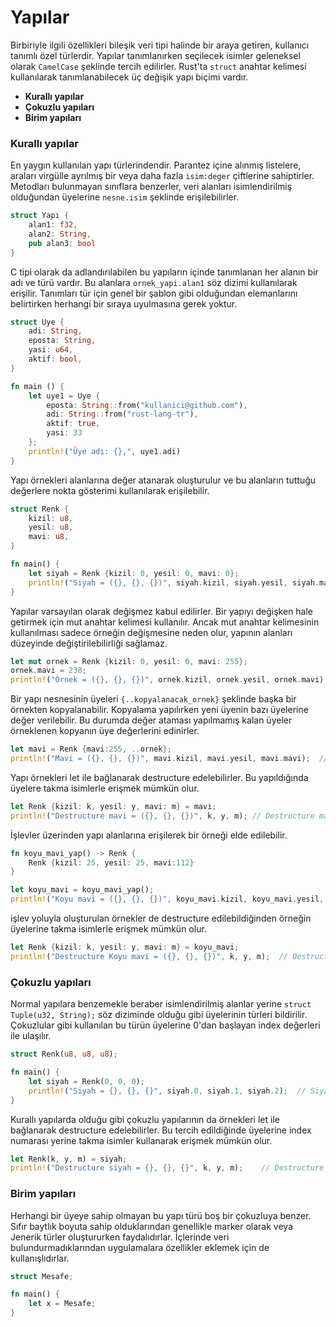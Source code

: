# Yapılar
Birbiriyle ilgili özellikleri bileşik veri tipi halinde bir araya getiren, kullanıcı tanımlı özel türlerdir. Yapılar tanımlanırken seçilecek isimler geleneksel olarak `CamelCase` şeklinde tercih edilirler. Rust'ta `struct` anahtar kelimesi kullanılarak tanımlanabilecek üç değişik yapı biçimi vardır.
- **Kurallı yapılar**
- **Çokuzlu yapıları**
- **Birim yapıları**

### Kurallı yapılar
En yaygın kullanılan yapı türlerindendir. Parantez içine alınmış listelere, araları virgülle ayrılmış bir veya daha fazla `isim:deger` çiftlerine sahiptirler. Metodları bulunmayan sınıflara benzerler, veri alanları isimlendirilmiş olduğundan üyelerine `nesne.isim` şeklinde erişilebilirler. 

```Rust
struct Yapı {
    alan1: f32,
    alan2: String,
    pub alan3: bool
}
````
C tipi olarak da adlandırılabilen bu yapıların içinde tanımlanan her alanın bir adı ve türü vardır. Bu alanlara `ornek_yapi.alan1` söz dizimi kullanılarak erişilir. Tanımları tür için genel bir şablon gibi olduğundan elemanlarını belirtirken herhangi bir sıraya uyulmasına gerek yoktur. 
```Rust
struct Uye {
    adi: String,
    eposta: String,
    yasi: u64,
    aktif: bool,
}

fn main () {
    let uye1 = Uye {
        eposta: String::from("kullanici@github.com"),
        adi: String::from("rust-lang-tr"),
        aktif: true,
        yasi: 33
    };
    println!("Üye adı: {},", uye1.adi)
}
````
Yapı örnekleri alanlarına değer atanarak oluşturulur ve bu alanların tuttuğu değerlere nokta gösterimi kullanılarak erişilebilir.
```Rust
struct Renk {
    kizil: u8,
    yesil: u8,
    mavi: u8,
}

fn main() {
    let siyah = Renk {kizil: 0, yesil: 0, mavi: 0};
    println!("Siyah = ({}, {}, {})", siyah.kizil, siyah.yesil, siyah.mavi);  // Siyah = (0, 0, 0)
}
````
Yapılar varsayılan olarak değişmez kabul edilirler. Bir yapıyı değişken hale getirmek için mut anahtar kelimesi kullanılır. Ancak mut anahtar kelimesinin kullanılması sadece örneğin değişmesine neden olur, yapının alanları düzeyinde değiştirilebilirliği sağlamaz.
```Rust
let mut ornek = Renk {kizil: 0, yesil: 0, mavi: 255};
ornek.mavi = 238;
println!("Örnek = ({}, {}, {})", ornek.kizil, ornek.yesil, ornek.mavi);  // Örnek = (0, 0, 238)
````

Bir yapı nesnesinin üyeleri `{..kopyalanacak_ornek}` şeklinde başka bir örnekten kopyalanabilir. Kopyalama yapılırken yeni üyenin bazı üyelerine değer verilebilir. Bu durumda değer ataması yapılmamış kalan üyeler örneklenen kopyanın üye değerlerini edinirler.
```Rust
let mavi = Renk {mavi:255, ..ornek};
println!("Mavi = ({}, {}, {})", mavi.kizil, mavi.yesil, mavi.mavi);  // Mavi = (0, 0, 255) 
````
Yapı örnekleri let ile bağlanarak destructure edelebilirler. Bu yapıldığında üyelere takma isimlerle erişmek mümkün olur.
```Rust
let Renk {kizil: k, yesil: y, mavi: m} = mavi;
println!("Destructure mavi = ({}, {}, {})", k, y, m); // Destructure mavi = (0, 0, 255)
````
İşlevler üzerinden yapı alanlarına erişilerek bir örneği elde edilebilir.
```Rust
fn koyu_mavi_yap() -> Renk {
    Renk {kizil: 25, yesil: 25, mavi:112}
}

let koyu_mavi = koyu_mavi_yap();
println!("Koyu mavi = ({}, {}, {})", koyu_mavi.kizil, koyu_mavi.yesil, koyu_mavi.mavi); // Koyu mavi = (25, 25, 112)
````
işlev yoluyla oluşturulan örnekler de destructure edilebildiğinden örneğin  üyelerine takma isimlerle erişmek mümkün olur.
```Rust
let Renk {kizil: k, yesil: y, mavi: m} = koyu_mavi;
println!("Destructure Koyu mavi = ({}, {}, {})", k, y, m);  // Destructure Koyu mavi = (25, 25, 112)
````

### Çokuzlu yapıları
Normal yapılara benzemekle beraber isimlendirilmiş alanlar yerine `struct Tuple(u32, String);` söz diziminde olduğu gibi üyelerinin türleri bildirilir. Çokuzlular gibi kullanılan bu türün üyelerine 0'dan başlayan index değerleri ile ulaşılır. 
```Rust
struct Renk(u8, u8, u8);

fn main() {
    let siyah = Renk(0, 0, 0);
    println!("Siyah = {}, {}, {}", siyah.0, siyah.1, siyah.2);  // Siyah = 0, 0, 0
}
````
Kurallı yapılarda olduğu gibi çokuzlu yapılarının da örnekleri let ile bağlanarak destructure edelebilirler. Bu tercih edildiğinde üyelerine index numarası yerine takma isimler kullanarak  erişmek mümkün olur.

```Rust
let Renk(k, y, m) = siyah;
println!("Destructure siyah = {}, {}, {}", k, y, m);    // Destructure siyah = 0, 0, 0
````

### Birim yapıları
Herhangi bir üyeye sahip olmayan bu yapı türü boş bir çokuzluya benzer. Sıfır baytlık boyuta sahip olduklarından genellikle marker olarak veya Jenerik türler oluştururken faydalıdırlar. İçlerinde veri bulundurmadıklarından uygulamalara özellikler eklemek için de kullanışlıdırlar.
```Rust
struct Mesafe;

fn main() {
    let x = Mesafe;
}
````
